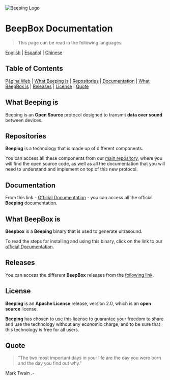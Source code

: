 ![Beeping Logo](https://beeping.io/assets/images/beeping/brand/brand48.png)

# BeepBox Documentation

> This page can be read in the following languages:

[English](README.md) | [Español](README.es.md) | [Chinese](README.zh-CN.md)

## Table of Contents

[Página Web](https://beeping.io) |
[What Beeping is](#what-beeping-is) |
[Repositories](#repositories) |
[Documentation](#documentation) |
[What BeepBox is](#what-beepbox-is) |
[Releases](#releases) |
[License](#license) |
[Quote](#quote)

## What Beeping is

Beeping is an **Open Source** protocol designed to transmit **data over sound** between devices.

## Repositories

**Beeping** is a technology that is made up of different components.

You can access all these components from our [main repository](https://github.com/beeping-io), where you will find the open source code, as well as all the documentation that you will need to understand and implement on top of this new protocol.

## Documentation

From this link - [Official Documentation](https://beeping-io.github.io/beeping) - you can access all the official **Beeping** documentation.

## What BeepBox is

**Beepbox** is a **Beeping** binary that is used to generate ultrasound.

To read the steps for installing and using this binary, click on the link to our [official Documentation](https://beeping-io.github.io/beeping/).

## Releases

You can access the different **BeepBox** releases from the [following link](https://github.com/beeping-io/beepbox/releases).

## License

**Beeping** is an **Apache License** release, version 2.0, which is an **open source** license.

**Beeping** has chosen to use this license to guarantee your freedom to share and use the technology without any economic charge, and to be sure that this technology is free for all users.

## Quote

> "The two most important days in your life are the day you were born and the day you find out why."

Mark Twain .-



